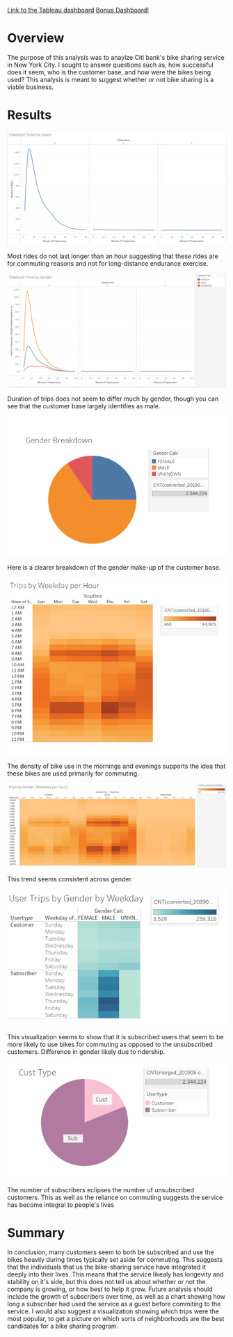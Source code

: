 [Link to the Tableau dashboard](https://public.tableau.com/app/profile/berns.piffard/viz/bike_challenge_16612994097820/FinalStory?publish=yes)
[Bonus Dashboard!](https://public.tableau.com/app/profile/berns.piffard/viz/bikesharing_16612090760980/NYCitiBike)

# Overview
The purpose of this analysis was to anaylze Citi bank's bike sharing service in New York City. I sought to answer questions such as, how successful does it seem, who is the customer base, and how were the bikes being used? This analysis is meant to suggest whether or not bike sharing is a viable business.

# Results

![A line graph of the the average bike trip duration that peaks at the beginning of the first hour and declines to near zero from hour 2 on](https://github.com/bpiffard/bike-challenge/blob/main/Images/TripDuration.png)

Most rides do not last longer than an hour suggesting that these rides are for commuting reasons and not for long-distance endurance exercise.

![A line graph similar to the one above that shows trip duration by gender. There are no noticeable differences between genders, only that male ridership dwarfs femal ridership](https://github.com/bpiffard/bike-challenge/blob/main/Images/TripDurationbyGender.png)

Duration of trips does not seem to differ much by gender, though you can see that the customer base largely identifies as male.

![A piechart showing the breakdown of the customer base with male ridership ebing almost 3/4s, female ridership about 1/4 and riders of unknown ridership making up the rest](https://github.com/bpiffard/bike-challenge/blob/main/Images/GenderBreakdown.png)

Here is a clearer breakdown of the gender make-up of the customer base.

![A heatmap of bike use by hour of the day and weekday with concentrations seeming to be around common commute times](https://github.com/bpiffard/bike-challenge/blob/main/Images/TripsByHourofDay.png)

The density of bike use in the mornings and evenings supports the idea that these bikes are used primarily for commuting.

![The same type of chart as above but with multiple charts separated by gender. There seems to be little difference in concentrations outside of the fact that male ridership is by far the most concentrated](https://github.com/bpiffard/bike-challenge/blob/main/Images/TripsbyHourbyGender.png)

This trend seems consistent across gender.

![Another heat map showing concentration of ridership by weekdat, spearated by both gender and whether or not the customer is subscribed. Subscribed users have grater concentration on weekdays, while unsubscribed have higher concentration on weekends. No difference by gender outside of the much higher relative ridership in the male population](https://github.com/bpiffard/bike-challenge/blob/main/Images/TripsbyGenderbyWeekday.png)

This visualization seems to show that it is subscribed users that seem to be more likely to use bikes for commuting as opposed to the unsubscribed customers. Difference in gender likely due to ridership.

![Pie chart meant to illustrate the difference in ridership from subscribed versus unsubscribes customers. Subscribed customers dwarf unsubscribed](https://github.com/bpiffard/bike-challenge/blob/main/Images/CustomerType.png)

The number of subscribers eclipses the number uf unsubscribed customers. This as well as the reliance on commuting suggests the service has become integral to people's lives

# Summary
In conclusion, many customers seem to both be subscribed and use the bikes heavily during times typically set aside for commuting. This suggests that the individuals that us the bike-sharing service have integrated it deeply into their lives. This means that the service likealy has longevity and stability on it's side, but this does not tell us about whether or not the company is growing, or how best to help it grow. Future analysis should include the growth of subscribers over time, as well as a chart showing how long a subscriber had used the service as a guest before commiting to the service. I would also suggest a visualization showing which trips were the most popular, to get a picture on which sorts of neighborhoods are the best candidates for a bike sharing program.
